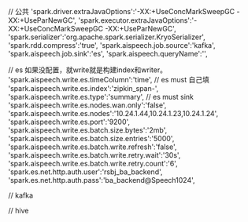// 公共
'spark.driver.extraJavaOptions':'-XX:+UseConcMarkSweepGC -XX:+UseParNewGC',
'spark.executor.extraJavaOptions':'-XX:+UseConcMarkSweepGC -XX:+UseParNewGC',
'spark.serializer':'org.apache.spark.serializer.KryoSerializer',
'spark.rdd.compress':'true',
'spark.aispeech.job.source':'kafka',
'spark.aispeech.job.sink':'es',
'spark.aispeech.queryName':'',

// es 如果没配置，就write就是构建index和writer。
'spark.aispeech.write.es.timeColumn':'time',
// es must 自己填
'spark.aispeech.write.es.index':'zipkin_span-',
'spark.aispeech.write.es.type':'summary',
// es must sink
'spark.aispeech.write.es.nodes.wan.only':'false',
'spark.aispeech.write.es.nodes':'10.24.1.44,10.24.1.23,10.24.1.24',
'spark.aispeech.write.es.port':'9200',
'spark.aispeech.write.es.batch.size.bytes':'2mb',
'spark.aispeech.write.es.batch.size.entries':'5000',
'spark.aispeech.write.es.batch.write.refresh':'false',
'spark.aispeech.write.es.batch.write.retry.wait':'30s',
'spark.aispeech.write.es.batch.write.retry.count':'6',
'spark.es.net.http.auth.user':'rsbj_ba_backend',
'spark.es.net.http.auth.pass':'ba_backend@Speech1024',

// kafka


// hive












